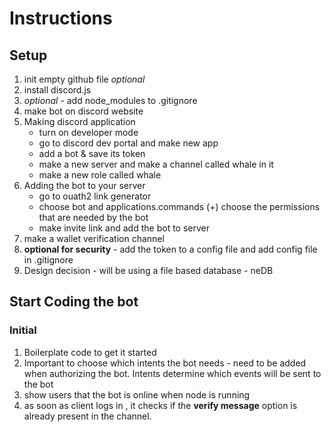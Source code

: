 # Instructions

## Setup

1. init empty github file  *optional*
2. install discord.js
3. *optional* - add node_modules to .gitignore
4. make bot on discord website 
5. Making discord application
	- turn on developer mode
	- go to discord dev portal and make new app
	- add a bot & save its token
	- make a new server and make a channel called whale in it
	- make a new role called whale
6. Adding the bot to your server
	- go to ouath2 link generator
	- choose bot and applications.commands
		(+) choose the permissions that are needed by the bot
	- make invite link and add the bot to server
7. make a wallet verification channel
8. **optional for security** -  add the token to a config file and add config file in .gitignore
9. Design decision - will be using a file based database - neDB

## Start Coding the bot

### Initial
1. Boilerplate code to get it started
2. Important to choose which intents the bot needs - need to be added when authorizing the bot. Intents determine which events will be sent to the bot
3. show users that the bot is online when node is running
4. as soon as client logs in , it checks if the **verify message** option is already present in the channel.